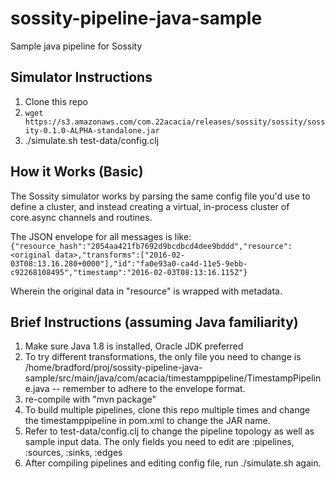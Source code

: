 # sossity-pipeline-java-sample
Sample java pipeline for Sossity


## Simulator Instructions 

1. Clone this repo
1. `wget https://s3.amazonaws.com/com.22acacia/releases/sossity/sossity/sossity-0.1.0-ALPHA-standalone.jar`
1. ./simulate.sh test-data/config.clj

## How it Works (Basic) 

The Sossity simulator works by parsing the same config file you'd use to define a cluster, and instead creating a virtual, in-process cluster of core.async channels and routines.

The JSON envelope for all messages is like:
`{"resource_hash":"2054aa421fb7692d9bcdbcd4dee9bddd","resource":<original data>,"transforms":["2016-02-03T08:13.16.280+0000"],"id":"fa0e93a0-ca4d-11e5-9ebb-c92268108495","timestamp":"2016-02-03T08:13:16.115Z"}`

Wherein the original data in "resource" is wrapped with metadata.


## Brief Instructions (assuming Java familiarity) 

1. Make sure Java 1.8 is installed, Oracle JDK preferred
1. To try different transformations, the only file you need to change is /home/bradford/proj/sossity-pipeline-java-sample/src/main/java/com/acacia/timestamppipeline/TimestampPipeline.java -- remember to adhere to the envelope format.
1. re-compile with "mvn package"
1. To build multiple pipelines, clone this repo multiple times and change the <artifactId>timestamppipeline</artifactId> in pom.xml to change the JAR name.
1. Refer to test-data/config.clj to change the pipeline topology as well as sample input data. The only fields you need to edit are :pipelines, :sources, :sinks, :edges
1. After compiling pipelines and editing config file, run ./simulate.sh <path-to-config> again. 
